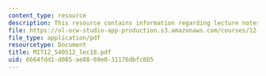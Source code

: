 ```yaml
---
content_type: resource
description: This resource contains information regarding lecture notes.
file: https://ol-ocw-studio-app-production.s3.amazonaws.com/courses/12-540-principles-of-the-global-positioning-system-spring-2012/6664fdd1d085ae8869e031176dbfc8b5_MIT12_540S12_lec18.pdf
file_type: application/pdf
resourcetype: Document
title: MIT12_540S12_lec18.pdf
uid: 6664fdd1-d085-ae88-69e0-31176dbfc8b5
---
```

